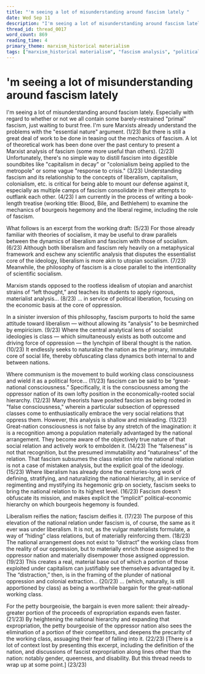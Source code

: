 ```yaml
---
title: "'m seeing a lot of misunderstanding around fascism lately "
date: Wed Sep 11
description: "I'm seeing a lot of misunderstanding around fascism lately."
thread_id: thread_0017
word_count: 869
reading_time: 4
primary_theme: marxism_historical materialism
tags: ["marxism_historical materialism", "fascism analysis", "political economy", "imperialism_colonialism", "cultural criticism", "organizational theory"]
---
```


# 'm seeing a lot of misunderstanding around fascism lately 

I'm seeing a lot of misunderstanding around fascism lately. Especially with regard to whether or not we all contain some barely-restrained "primal" fascism, just waiting to burst free. I'm sure Marxists already understand the problems with the "essential nature" argument.
(1/23) But there is still a great deal of work to be done in teasing out the mechanics of fascism. A lot of theoretical work has been done over the past century to present a Marxist analysis of fascism (some more useful than others).
(2/23) Unfortunately, there's no simple way to distill fascism into digestible soundbites like "capitalism in decay" or "colonialism being applied to the metropole" or some vague "response to crisis."
(3/23) Understanding fascism and its relationship to the concepts of liberalism, capitalism, colonialism, etc. is critical for being able to mount our defense against it, especially as multiple camps of fascism consolidate in their attempts to outflank each other.
(4/23) I am currently in the process of writing a book-length treatise (working title: Blood, Bile, and Bethlehem) to examine the mechanics of bourgeois hegemony and the liberal regime, including the role of fascism.

What follows is an excerpt from the working draft:
(5/23) For those already familiar with theories of socialism, it may be useful to draw parallels between the dynamics of liberalism and fascism with those of socialism.
(6/23) Although both liberalism and fascism rely heavily on a metaphysical framework and eschew any scientific analysis that disputes the essentialist core of the ideology, liberalism is more akin to utopian socialism.
(7/23) Meanwhile, the philosophy of fascism is a close parallel to the intentionality of scientific socialism.

Marxism stands opposed to the rootless idealism of utopian and anarchist strains of “left thought,” and teaches its students to apply rigorous, materialist analysis...
(8/23) ... in service of political liberation, focusing on the economic basis at the core of oppression.

In a sinister inversion of this philosophy, fascism purports to hold the same attitude toward liberalism — without allowing its “analysis” to be besmirched by empiricism.
(9/23) Where the central analytical lens of socialist ideologies is class — which simultaneously exists as both outcome and driving force of oppression — the lynchpin of liberal thought is the nation.
(10/23) It endlessly seeks to naturalize the nation as the primary, immutable core of social life, thereby obfuscating class dynamics both internal to and between nations.

Where communism is the movement to build working class consciousness and wield it as a political force...
(11/23) fascism can be said to be “great-national consciousness.” Specifically, it is the consciousness among the oppressor nation of its own lofty position in the economically-rooted social hierarchy.
(12/23) Many theorists have posited fascism as being rooted in "false consciousness," wherein a particular subsection of oppressed classes come to enthusiastically embrace the very social relations that oppress them. However, this analysis is shallow and misleading.
(13/23) Great-nation consciousness is not false by any stretch of the imagination: it is a recognition among a population materially advantaged by the national arrangement. They become aware of the objectively true nature of that social relation and actively work to embolden it.
(14/23) The “falseness” is not that recognition, but the presumed immutability and “naturalness” of the relation. That fascism subsumes the class relation into the national relation is not a case of mistaken analysis, but the explicit goal of the ideology.
(15/23) Where liberalism has already done the centuries-long work of defining, stratifying, and naturalizing the national hierarchy, all in service of regimenting and mystifying its hegemonic grip on society, fascism seeks to bring the national relation to its highest level.
(16/23) Fascism doesn't obfuscate its mission, and makes explicit the “implicit” political-economic hierarchy on which bourgeois hegemony is founded.

Liberalism reifies the nation; fascism deifies it.
(17/23) The purpose of this elevation of the national relation under fascism is, of course, the same as it ever was under liberalism. It is not, as the vulgar materialists formulate, a way of “hiding” class relations, but of materially reinforcing them.
(18/23) The national arrangement does not exist to “distract” the working class from the reality of our oppression, but to materially enrich those assigned to the oppressor nation and materially disempower those assigned oppression.
(19/23) This creates a real, material base out of which a portion of those exploited under capitalism can justifiably see themselves advantaged by it. The “distraction,” then, is in the framing of the plunder of national oppression and colonial extraction...
(20/23) ... (which, naturally, is still apportioned by class) as being a worthwhile bargain for the great-national working class.

For the petty bourgeoisie, the bargain is even more salient: their already-greater portion of the proceeds of expropriation expands even faster.
(21/23) By heightening the national hierarchy and expanding that expropriation, the petty bourgeoisie of the oppressor nation also sees the elimination of a portion of their competitors, and deepens the precarity of the working class, assuaging their fear of falling into it.
(22/23) [There is a lot of context lost by presenting this excerpt, including the definition of the nation, and discussions of fascist expropriation along lines other than the nation: notably gender, queerness, and disability. But this thread needs to wrap up at some point.]
(23/23)